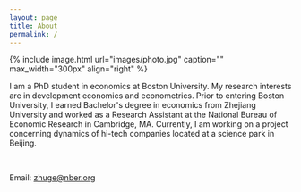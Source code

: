 ```yaml
---
layout: page
title: About
permalink: /
---
```


{% include image.html url="images/photo.jpg" caption="" max_width="300px" align="right" %}

I am a PhD student in economics at Boston University. My research interests are in development economics and econometrics. Prior to entering Boston University, I earned Bachelor's degree in economics from Zhejiang University and worked as a Research Assistant at the National Bureau of Economic Research in Cambridge, MA. Currently, I am working on a project concerning dynamics of hi-tech companies located at a science park in Beijing.

<br />

Email: [zhuge@nber.org]

[zhuge@nber.org]: mailto:zhuge@nber.org

<br />
